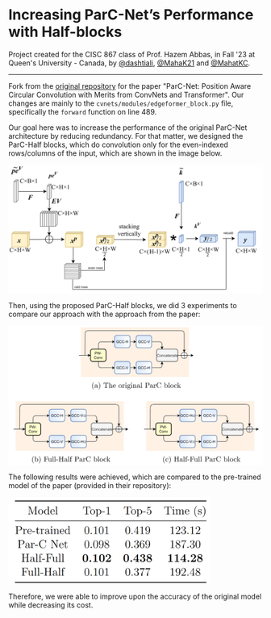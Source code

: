 
# Increasing ParC-Net’s Performance with Half-blocks

Project created for the CISC 867 class of Prof. Hazem Abbas, in Fall '23 at Queen's University - Canada, by <a href="https://github.com/dashtiali">@dashtiali</a>, <a href="https://github.com/MahaK21">@MahaK21</a> and <a href="https://github.com/MahatKC">@MahatKC</a>.

---

Fork from the [original repository](https://github.com/hkzhang-git/ParC-Net) for the paper "ParC-Net: Position Aware Circular Convolution with Merits from ConvNets and Transformer". Our changes are mainly to the `cvnets/modules/edgeformer_block.py` file, specifically the `forward` function on line 489.

Our goal here was to increase the performance of the original ParC-Net architecture by reducing redundancy. For that matter, we designed the ParC-Half blocks, which do convolution only for the even-indexed rows/columns of the input, which are shown in the image below.

<img src="https://raw.githubusercontent.com/MahatKC/ParC-Net-HalfBlocks/main/readme_images/HalfBlockV.png" align="middle" width="800" ></a>

Then, using the proposed ParC-Half blocks, we did 3 experiments to compare our approach with the approach from the paper:

<img src="https://raw.githubusercontent.com/MahatKC/ParC-Net-HalfBlocks/main/readme_images/Experiments.png" align="middle" width="550" ></a>

The following results were achieved, which are compared to the pre-trained model of the paper (provided in their repository):

<img src="https://raw.githubusercontent.com/MahatKC/ParC-Net-HalfBlocks/main/readme_images/TestResults.png" align="middle" width="400" ></a>

Therefore, we were able to improve upon the accuracy of the original model while decreasing its cost.
